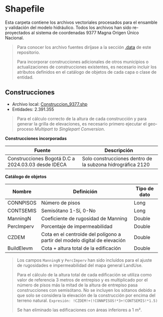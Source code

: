 # Shapefile

Esta carpeta contiene los archivos vectoriales procesados para el ensamble y validación del modelo hidráulico. Todos los archivos han sido re-proyectados al sistema de coordenadas 9377 Magna Orígen Único Nacional.

> Para conocer los archivo fuentes diríjase a la sección [.data](../.data) de este repositorio.
> 
> Para incorporar construcciones adicionales de otros municipios o actualizaciones de construcciones existentes, es necesario incluir los atributos definidos en el catálogo de objetos de cada capa o clase de entidad.


## Construcciones

* Archivo local: [Construccion_9377.shp](Construccion_9377.zip)
* Entidades: 2.391.355

> Para el cálculo correcto de la altura de cada construcción y para generar la grilla de elevaciones, es necesario primero ejecutar el geo-proceso _Multipart to Singlepart Conversion_.

**Construcciones incorporadas**

| Fuente                                             | Descripción                                                |
|----------------------------------------------------|------------------------------------------------------------|
| Construcciones Bogotá D.C a 2024.03.03 desde IDECA | Solo construcciones dentro de la subzona hidrográfica 2120 |

**Catálogo de objetos**

| Nombre     | Definición                                                                | Tipo de dato |
|------------|---------------------------------------------------------------------------|--------------|
| CONNPISOS  | Número de pisos                                                           | Long         |
| CONTSEMIS  | Semisótano 1-Sí, 0-No                                                     | Long         |
| ManningN   | Coeficiente de rugosidad de Manning                                       | Double       |
| PercImperv | Porcentaje de impermeabilidad                                             | Double       |
| CZDEM      | Cota en el centroide del polígono a partir del modelo digital de elevación | Double       |
| BuildElevm | Cota + altura total de la edificación                                     | Double       |


> Los campos `ManningN` y `PercImperv` han sido incluídos para el ajuste de rugosidades e impermeabilidad del mapa general LandUse.
> 
> Para el cálculo de la altura total de cada edificación se utiliza como valor de referencia 3 metros de entrepiso y es multiplicado por el número de pisos más la mitad de la altura de entrepiso pasa construcciones con semisótano. No se incluyen los sótanos debido a que solo se considera la elevación de la construcción por encima del terreno natural. `Expresión: !CZDEM!+(!CONNPISOS!*3+!CONTSEMIS!*1.5)`
> 
> Se han eliminado las edificaciones con áreas inferiores a 1 m².